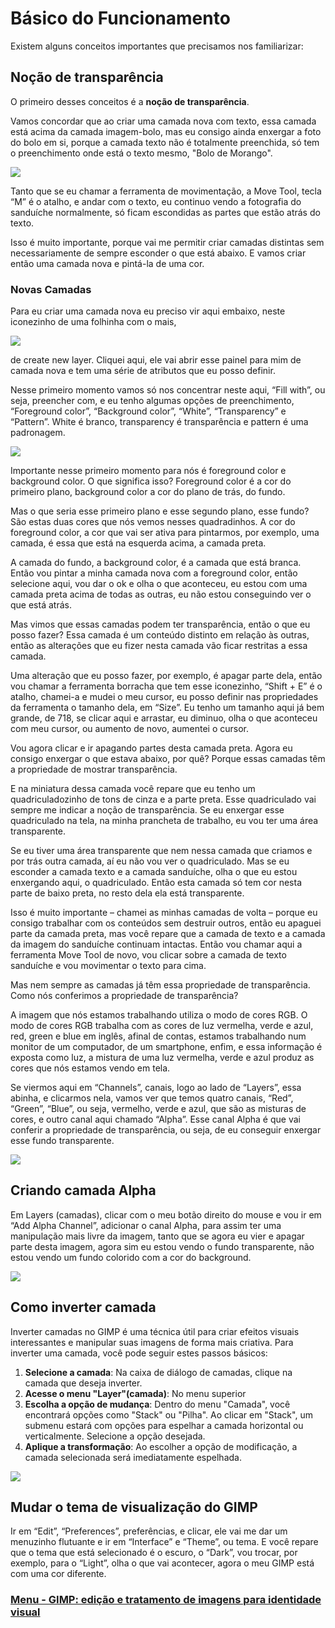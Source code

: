 # Básico do Funcionamento

Existem alguns conceitos importantes que precisamos nos familiarizar:

## Noção de transparência

O primeiro desses conceitos é a **noção de transparência**. 

Vamos concordar que ao criar uma camada nova com texto, essa camada está acima da camada imagem-bolo, mas eu consigo ainda enxergar a foto do bolo em si, porque a camada texto não é totalmente preenchida, só tem o preenchimento onde está o texto mesmo, "Bolo de Morango".

<img src="./img/novas-camadas-01.png">

Tanto que se eu chamar a ferramenta de movimentação, a Move Tool, tecla “M” é o atalho, e andar com o texto, eu continuo vendo a fotografia do sanduíche normalmente, só ficam escondidas as partes que estão atrás do texto.

Isso é muito importante, porque vai me permitir criar camadas distintas sem necessariamente de sempre esconder o que está abaixo. E vamos criar então uma camada nova e pintá-la de uma cor.

### Novas Camadas

Para eu criar uma camada nova eu preciso vir aqui embaixo, neste iconezinho de uma folhinha com o mais, 

<img src="./img/criando-camadas.PNG">

de create new layer. Cliquei aqui, ele vai abrir esse painel para mim de camada nova e tem uma série de atributos que eu posso definir.

Nesse primeiro momento vamos só nos concentrar neste aqui, “Fill with”, ou seja, preencher com, e eu tenho algumas opções de preenchimento, “Foreground color”, “Background color”, “White”, “Transparency” e “Pattern”. White é branco, transparency é transparência e pattern é uma padronagem.

<img src="./img/criando-camadas-02.PNG">

Importante nesse primeiro momento para nós é foreground color e background color. O que significa isso? Foreground color é a cor do primeiro plano, background color a cor do plano de trás, do fundo.

Mas o que seria esse primeiro plano e esse segundo plano, esse fundo? São estas duas cores que nós vemos nesses quadradinhos. A cor do foreground color, a cor que vai ser ativa para pintarmos, por exemplo, uma camada, é essa que está na esquerda acima, a camada preta.

A camada do fundo, a background color, é a camada que está branca. Então vou pintar a minha camada nova com a foreground color, então selecione aqui, vou dar o ok e olha o que aconteceu, eu estou com uma camada preta acima de todas as outras, eu não estou conseguindo ver o que está atrás.

Mas vimos que essas camadas podem ter transparência, então o que eu posso fazer? Essa camada é um conteúdo distinto em relação às outras, então as alterações que eu fizer nesta camada vão ficar restritas a essa camada.

Uma alteração que eu posso fazer, por exemplo, é apagar parte dela, então vou chamar a ferramenta borracha que tem esse iconezinho, “Shift + E” é o atalho, chamei-a e mudei o meu cursor, eu posso definir nas propriedades da ferramenta o tamanho dela, em “Size”. Eu tenho um tamanho aqui já bem grande, de 718, se clicar aqui e arrastar, eu diminuo, olha o que aconteceu com meu cursor, ou aumento de novo, aumentei o cursor.

Vou agora clicar e ir apagando partes desta camada preta. Agora eu consigo enxergar o que estava abaixo, por quê? Porque essas camadas têm a propriedade de mostrar transparência.

E na miniatura dessa camada você repare que eu tenho um quadriculadozinho de tons de cinza e a parte preta. Esse quadriculado vai sempre me indicar a noção de transparência. Se eu enxergar esse quadriculado na tela, na minha prancheta de trabalho, eu vou ter uma área transparente.

Se eu tiver uma área transparente que nem nessa camada que criamos e por trás outra camada, aí eu não vou ver o quadriculado. Mas se eu esconder a camada texto e a camada sanduíche, olha o que eu estou enxergando aqui, o quadriculado. Então esta camada só tem cor nesta parte de baixo preta, no resto dela ela está transparente.

Isso é muito importante – chamei as minhas camadas de volta – porque eu consigo trabalhar com os conteúdos sem destruir outros, então eu apaguei parte da camada preta, mas você repare que a camada de texto e a camada da imagem do sanduíche continuam intactas. Então vou chamar aqui a ferramenta Move Tool de novo, vou clicar sobre a camada de texto sanduíche e vou movimentar o texto para cima.

Mas nem sempre as camadas já têm essa propriedade de transparência. Como nós conferimos a propriedade de transparência?

A imagem que nós estamos trabalhando utiliza o modo de cores RGB. O modo de cores RGB trabalha com as cores de luz vermelha, verde e azul, red, green e blue em inglês, afinal de contas, estamos trabalhando num monitor de um computador, de um smartphone, enfim, e essa informação é exposta como luz, a mistura de uma luz vermelha, verde e azul produz as cores que nós estamos vendo em tela.

Se viermos aqui em “Channels”, canais, logo ao lado de “Layers”, essa abinha, e clicarmos nela, vamos ver que temos quatro canais, “Red”, “Green”, “Blue”, ou seja, vermelho, verde e azul, que são as misturas de cores, e outro canal aqui chamado “Alpha”. Esse canal Alpha é que vai conferir a propriedade de transparência, ou seja, de eu conseguir enxergar esse fundo transparente.

<img src="./img/novas-camadas-02.PNG">

## Criando camada Alpha

Em Layers (camadas), clicar com o meu botão direito do mouse e vou ir em “Add Alpha Channel”, adicionar o canal Alpha, para assim ter uma manipulação mais livre da imagem, tanto que se agora eu vier e apagar parte desta imagem, agora sim eu estou vendo o fundo transparente, não estou vendo um fundo colorido com a cor do background.

<img src="./img/adicionando-camada-alpha.jpg">

## Como inverter camada

Inverter camadas no GIMP é uma técnica útil para criar efeitos visuais interessantes e manipular suas imagens de forma mais criativa. Para inverter uma camada, você pode seguir estes passos básicos:

1. **Selecione a camada**: Na caixa de diálogo de camadas, clique na camada que deseja inverter.
2. **Acesse o menu "Layer"(camada)**: No menu superior
3. **Escolha a opção de mudança**: Dentro do menu "Camada", você encontrará opções como "Stack" ou "Pilha". Ao clicar em "Stack", um submenu estará com opções para espelhar a camada horizontal ou verticalmente. Selecione a opção desejada.
4. **Aplique a transformação**: Ao escolher a opção de modificação, a camada selecionada será imediatamente espelhada.

<img src="./img/inverter-camada.PNG">


## Mudar o tema de visualização do GIMP

Ir em “Edit”, “Preferences”, preferências, e clicar, ele vai me dar um menuzinho flutuante e ir em “Interface” e “Theme”, ou tema. E você repare que o tema que está selecionado é o escuro, o “Dark”, vou trocar, por exemplo, para o “Light”, olha o que vai acontecer, agora o meu GIMP está com uma cor diferente.

### [Menu - GIMP: edição e tratamento de imagens para identidade visual](menu.md)